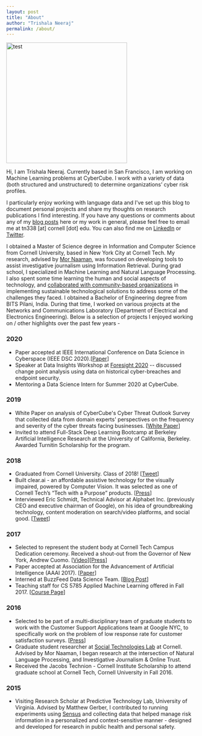 ```yaml
---
layout: post
title: "About"
author: "Trishala Neeraj"
permalink: /about/
---
```


<img src="https://drive.google.com/uc?export=&id=1to24tk7ZS12Y3cq5U2nLxIubWcsx_r7I" alt="test" width="320" height=auto /> 

Hi, I am Trishala Neeraj. Currently based in San Francisco, I am working on Machine Learning problems at CyberCube. I work with a variety of data (both structured and unstructured) to determine organizations’ cyber risk profiles. 

I particularly enjoy working with language data and I've set up this blog to document personal projects and share my thoughts on research publications I find interesting. If you have any questions or comments about any of my [blog posts](http://trishalaneeraj.github.io/) here or my work in general, please feel free to email me at tn338 [at] cornell [dot] edu. You can also find me on [LinkedIn](https://www.linkedin.com/in/trishalaneeraj/) or [Twitter](https://twitter.com/trishalaneeraj).

I obtained a Master of Science degree in Information and Computer Science from Cornell University, based in New York City at Cornell Tech. My research, advised by [Mor Naaman](https://people.jacobs.cornell.edu/mor/), was focused on developing tools to assist investigative journalism using Information Retrieval. During grad school, I specialized in Machine Learning and Natural Language Processing. I also spent some time learning the human and social aspects of technology, and [collaborated with community-based organizations](https://medium.com/p/66120ec11854#f79f) in implementing sustainable technological solutions to address some of the challenges they faced. I obtained a Bachelor of Engineering degree from BITS Pilani, India. During that time, I worked on various projects at the Networks and Communications Laboratory (Department of Electrical and Electronics Engineering). Below is a selection of projects I enjoyed working on / other highlights over the past few years - 

### 2020
* Paper accepted at IEEE International Conference on Data Science in Cyberspace (IEEE DSC 2020).[[Paper](https://ieeexplore.ieee.org/abstract/document/9172854)]
* Speaker at Data Insights Workshop at [Foresight 2020](https://insights.cybcube.com/foresight-2020-virtual-reality) -- discussed change point analysis using data on historical cyber-breaches and endpoint security.
* Mentoring a Data Science Intern for Summer 2020 at CyberCube.

### 2019
* White Paper on analysis of CyberCube's Cyber Threat Outlook Survey that collected data from domain experts' perspectives on the frequency and severity of the cyber threats facing businesses. [[White Paper](
https://insights.cybcube.com/post/102fqdw/cyber-security-professionals-unveil-heightened-concerns-around-cascading-impacts)] 
* Invited to attend Full-Stack Deep Learning Bootcamp at Berkeley Artificial Intelligence Research at the University of California, Berkeley. Awarded Turnitin Scholarship for the program.

### 2018
* Graduated from Cornell University. Class of 2018! [[Tweet](https://twitter.com/CornellInfoSci/status/1000490385699991552)]
* Built clear.ai - an affordable assistive technology for the visually impaired, powered by Computer Vision. It was selected as one of Cornell Tech’s “Tech with a Purpose” products. [[Press](https://tech.cornell.edu/news/video-tech-with-a-purpose/)]
* Interviewed Eric Schmidt, Technical Advisor at Alphabet Inc. (previously CEO and executive chairman of Google), on his idea of groundbreaking technology, content moderation on search/video platforms, and social good. [[Tweet](https://twitter.com/trishalaneeraj/status/969640286132559877)]

### 2017
* Selected to represent the student body at Cornell Tech Campus Dedication ceremony. Received a shout-out from the Governor of New York, Andrew Cuomo. [[Video](https://www.youtube.com/watch?v=sDlt4AIKJjw&feature=youtu.be)][[Press](https://www.governor.ny.gov/news/video-photos-rush-transcript-governor-cuomo-delivers-remarks-ribbon-cutting-cornell-tech-campus)]
* Paper accepted at Association for the Advancement of Artificial Intelligence (AAAI 2017). [[Paper](https://www.aaai.org/ocs/index.php/ICWSM/ICWSM17/paper/view/15630/14864)]
* Interned at BuzzFeed Data Science Team. [[Blog Post](https://tech.buzzfeed.com/how-we-tagged-14-000-buzzfeed-quizzes-using-k-means-clustering-95fc46bc6daf)]
* Teaching staff for CS 5785 Applied Machine Learning offered in Fall 2017. [[Course Page](https://cornelltech.github.io/cs5785-fall-2017/index.html)]

### 2016
* Selected to be part of a multi-disciplinary team of graduate students to work with the Customer Support Applications team at Google NYC, to specifically work on the problem of low response rate for customer satisfaction surveys. [[Press](https://tech.cornell.edu/news/product-challenge-google-cio/)]
* Graduate student researcher at [Social Technologies Lab](https://s.tech.cornell.edu/) at Cornell. Advised by Mor Naaman, I began research at the intersection of Natural Language Processing, and Investigative Journalism & Online Trust.
* Received the Jacobs Technion - Cornell Institute Scholarship to attend graduate school at Cornell Tech, Cornell University in Fall 2016.


### 2015
* Visiting Research Scholar at Predictive Technology Lab, University of Virginia. Advised by Matthew Gerber, I contributed to running experiments using [Sensus](https://predictive-technology-laboratory.github.io/sensus/) and collecting data that helped manage risk information in a personalized and context-sensitive manner - designed and developed for research in public health and personal safety.